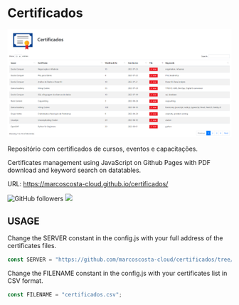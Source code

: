 # Certificados

<a href="https://marcoscosta-cloud.github.io/certificados/" target="_blank">
    <img src="./images/visual.png">
</a>

Repositório com certificados de cursos, eventos e capacitações.

Certificates management using JavaScript on Github Pages with PDF download and keyword search on datatables.

URL: https://marcoscosta-cloud.github.io/certificados/

![GitHub followers](https://img.shields.io/github/followers/marcoscosta-cloud?style=social)
<a href="https://www.linkedin.com/in/marcospcosta/">
    <img src="https://img.shields.io/badge/-LinkedIn-blue?style=flat-square&logo=Linkedin&logoColor=white&link=https://www.linkedin.com/in/georgemaia/">
</a>

## USAGE

Change the SERVER constant in the config.js with your full address of the certificates files.

```javascript
const SERVER = "https://github.com/marcoscosta-cloud/certificados/tree/main/files/"; 
```

Change the FILENAME constant in the config.js with your certificates list in CSV format.

```javascript
const FILENAME = "certificados.csv"; 
```
